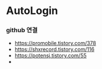 # AutoLogin
### github 연결
- https://promobile.tistory.com/378
- https://shxrecord.tistory.com/116
- https://potensj.tistory.com/55
- 
